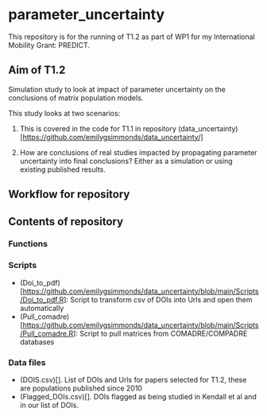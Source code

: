 # parameter_uncertainty

This repository is for the running of T1.2 as part of WP1 for my International Mobility Grant: PREDICT. 

## Aim of T1.2

Simulation study to look at impact of parameter uncertainty on the conclusions of matrix population models. 

This study looks at two scenarios:

1) This is covered in the code for T1.1 in repository (data_uncertainty)[https://github.com/emilygsimmonds/data_uncertainty/]

2) How are conclusions of real studies impacted by propagating parameter uncertainty into final conclusions? Either as a simulation or using existing published results. 

## Workflow for repository



## Contents of repository

### Functions

### Scripts

- (Doi_to_pdf)[https://github.com/emilygsimmonds/data_uncertainty/blob/main/Scripts/Doi_to_pdf.R]: Script to transform csv of DOIs into Urls and open them automatically
- (Pull_comadre)[https://github.com/emilygsimmonds/data_uncertainty/blob/main/Scripts/Pull_comadre.R]: Script to pull matrices from COMADRE/COMPADRE databases

### Data files

- (DOIS.csv)[]. List of DOIs and Urls for papers selected for T1.2, these are populations published since 2010
- (Flagged_DOIs.csv)[]. DOIs flagged as being studied in Kendall et al and in our list of DOIs. 


